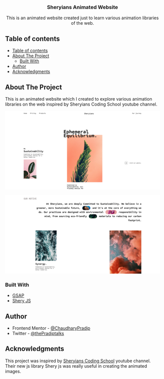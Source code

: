 <!-- PROJECT LOGO -->
<br />
<div align="center">
  <h3 align="center">Sheryians Animated Website</h3>
  <p>This is an animated website created just to learn various animation libraries of the web.</p>
</div>

## Table of contents
- [Table of contents](#table-of-contents)
- [About The Project](#about-the-project)
  - [Built With](#built-with)
- [Author](#author)
- [Acknowledgments](#acknowledgments)

## About The Project

This is an animated website which I created to explore various animation libraries on the web inspired by Sheryians Coding School youtube channel.

![Website Image](screenshots/image.png)

![Website Image](screenshots/image-1.png)

### Built With

- [GSAP](https://gsap.com/)
- [Shery JS](https://github.com/aayushchouhan24/sheryjs)

## Author

<!--- - Website - [Pradip Chaudhary](https://www.your-site.com) --->
- Frontend Mentor - [@ChaudharyPradip](https://www.frontendmentor.io/profile/ChaudharyPradip)
- Twitter - [@thePradiptalks](https://www.twitter.com/thePradiptalks)

## Acknowledgments

This project was inspired by [Sheryians Coding School](https://www.youtube.com/@thesheryianscodingschool) youtube channel. Their new js library Shery js was really useful in creating the animated images.